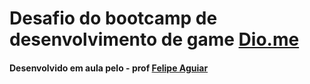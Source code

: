 # Desafio do bootcamp de desenvolvimento de game [Dio.me](https://www.dio.me/)

#### Desenvolvido em aula pelo - prof [Felipe Aguiar](https://github.com/felipeAguiarCode)

